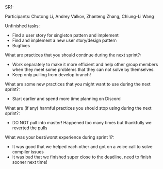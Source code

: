 SR1:

Participants: Chutong Li, Andrey Valkov, Zhanteng Zhang, Chiung-Li Wang

Unfinished tasks:
- Find a user story for singleton pattern and implement 
- Find and implement a new user story/design pattern
- Bugfixes

What are practices that you should continue during the next sprint?:
- Work separately to make it more efficient and help other group members when they meet some problems that they can not solve by themselves.
- Keep only pulling from develop branch!


What are some new practices that you might want to use during the next sprint?:
- Start earlier and spend more time planning on Discord

What are (if any) harmful practices you should stop using during the next sprint?:
- DO NOT pull into master! Happened too many times but thankfully we reverted the pulls

What was your best/worst experience during sprint 1?:
- It was good that we helped each other and got on a voice call to solve compiler issues 
- It was bad that we finished super close to the deadline, need to finish sooner next time!
